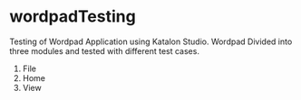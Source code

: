 # wordpadTesting
Testing of Wordpad Application using Katalon Studio.
Wordpad Divided into three modules and tested with different test cases.
1) File
2) Home
2) View
